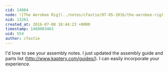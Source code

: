 ```yaml
---
cid: 14884
node: ![The Aerobee Rig](../notes/cfastie/07-05-2016/the-aerobee-rig)
nid: 13261
created_at: 2016-07-08 18:44:23 +0000
timestamp: 1468003463
uid: 554
author: cfastie
---
```


I'd love to see your assembly notes. I just updated the assembly guide and parts list (http://www.kaptery.com/guides/). I can easily incorporate your experience.